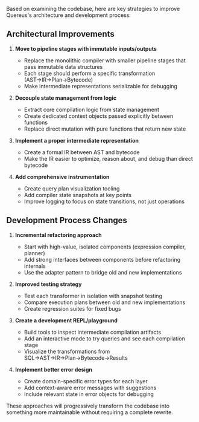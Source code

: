 
Based on examining the codebase, here are key strategies to improve Quereus's architecture and development process:

## Architectural Improvements

1. **Move to pipeline stages with immutable inputs/outputs**
   - Replace the monolithic compiler with smaller pipeline stages that pass immutable data structures
   - Each stage should perform a specific transformation (AST→IR→Plan→Bytecode)
   - Make intermediate representations serializable for debugging

2. **Decouple state management from logic**
   - Extract core compilation logic from state management 
   - Create dedicated context objects passed explicitly between functions
   - Replace direct mutation with pure functions that return new state

3. **Implement a proper intermediate representation**
   - Create a formal IR between AST and bytecode
   - Make the IR easier to optimize, reason about, and debug than direct bytecode

4. **Add comprehensive instrumentation**
   - Create query plan visualization tooling
   - Add compiler state snapshots at key points
   - Improve logging to focus on state transitions, not just operations

## Development Process Changes

1. **Incremental refactoring approach**
   - Start with high-value, isolated components (expression compiler, planner)
   - Add strong interfaces between components before refactoring internals
   - Use the adapter pattern to bridge old and new implementations

2. **Improved testing strategy**
   - Test each transformer in isolation with snapshot testing
   - Compare execution plans between old and new implementations
   - Create regression suites for fixed bugs

3. **Create a development REPL/playground**
   - Build tools to inspect intermediate compilation artifacts
   - Add an interactive mode to try queries and see each compilation stage
   - Visualize the transformations from SQL→AST→IR→Plan→Bytecode→Results

4. **Implement better error design**
   - Create domain-specific error types for each layer
   - Add context-aware error messages with suggestions
   - Include relevant state in error objects for debugging

These approaches will progressively transform the codebase into something more maintainable without requiring a complete rewrite.
